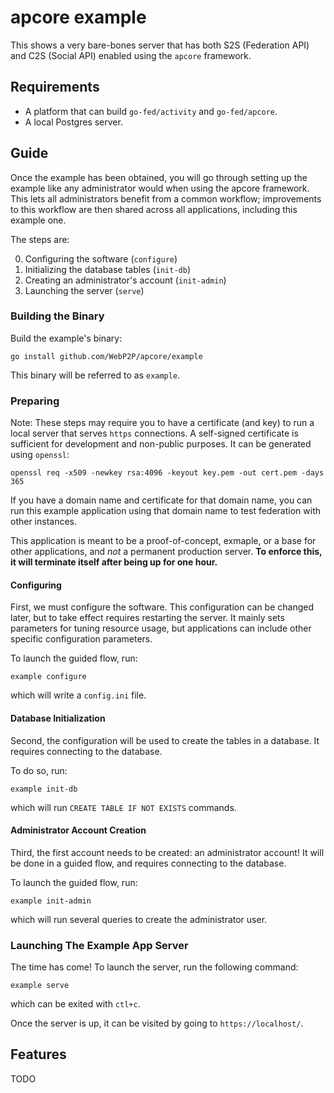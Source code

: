 # apcore example

This shows a very bare-bones server that has both S2S (Federation API) and C2S
(Social API) enabled using the `apcore` framework.

## Requirements

* A platform that can build `go-fed/activity` and `go-fed/apcore`.
* A local Postgres server.

## Guide

Once the example has been obtained, you will go through setting up the example
like any administrator would when using the apcore framework. This lets all
administrators benefit from a common workflow; improvements to this workflow are
then shared across all applications, including this example one.

The steps are:

0. Configuring the software (`configure`)
0. Initializing the database tables (`init-db`)
0. Creating an administrator's account (`init-admin`) 
0. Launching the server (`serve`)

### Building the Binary

Build the example's binary:

`go install github.com/WebP2P/apcore/example`

This binary will be referred to as `example`.

### Preparing

Note: These steps may require you to have a certificate (and key) to run a local
server that serves `https` connections. A self-signed certificate is sufficient
for development and non-public purposes. It can be generated using `openssl`:

`openssl req -x509 -newkey rsa:4096 -keyout key.pem -out cert.pem -days 365`

If you have a domain name and certificate for that domain name, you can run this
example application using that domain name to test federation with other
instances.

This application is meant to be a proof-of-concept, exmaple, or a base for other
applications, and *not* a permanent production server. **To enforce this, it will
terminate itself after being up for one hour.**

#### Configuring

First, we must configure the software. This configuration can be changed later,
but to take effect requires restarting the server. It mainly sets parameters
for tuning resource usage, but applications can include other specific
configuration parameters.

To launch the guided flow, run:

`example configure`

which will write a `config.ini` file.

#### Database Initialization

Second, the configuration will be used to create the tables in a database. It
requires connecting to the database.

To do so, run:

`example init-db`

which will run `CREATE TABLE IF NOT EXISTS` commands.

#### Administrator Account Creation

Third, the first account needs to be created: an administrator account! It will
be done in a guided flow, and requires connecting to the database.

To launch the guided flow, run:

`example init-admin`

which will run several queries to create the administrator user.

### Launching The Example App Server

The time has come! To launch the server, run the following command:

`example serve`

which can be exited with `ctl+c`.

Once the server is up, it can be visited by going to `https://localhost/`.

## Features

TODO
